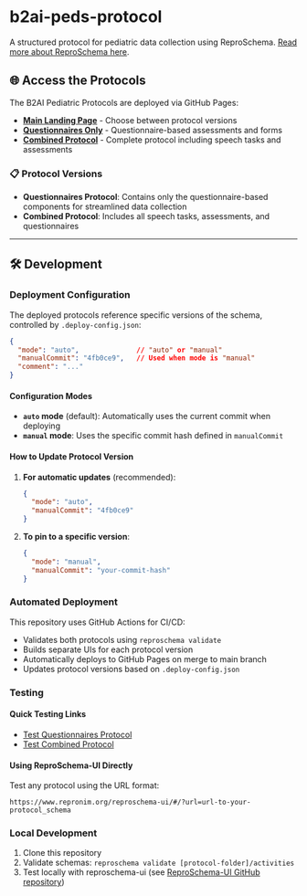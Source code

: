 # b2ai-peds-protocol

A structured protocol for pediatric data collection using ReproSchema. [Read more about ReproSchema here](https://www.repronim.org/reproschema/).

## 🌐 Access the Protocols

The B2AI Pediatric Protocols are deployed via GitHub Pages:

* **[Main Landing Page](https://kind-lab.github.io/b2ai-peds-protocol/)** - Choose between protocol versions
* **[Questionnaires Only](https://kind-lab.github.io/b2ai-peds-protocol/questionnaires/)** - Questionnaire-based assessments and forms
* **[Combined Protocol](https://kind-lab.github.io/b2ai-peds-protocol/combined/)** - Complete protocol including speech tasks and assessments  

### 📋 Protocol Versions

- **Questionnaires Protocol**: Contains only the questionnaire-based components for streamlined data collection
- **Combined Protocol**: Includes all speech tasks, assessments, and questionnaires

---

## 🛠️ Development

### Deployment Configuration

The deployed protocols reference specific versions of the schema, controlled by `.deploy-config.json`:

```json
{
  "mode": "auto",              // "auto" or "manual"
  "manualCommit": "4fb0ce9",   // Used when mode is "manual"
  "comment": "..."
}
```

#### Configuration Modes

- **`auto` mode** (default): Automatically uses the current commit when deploying
- **`manual` mode**: Uses the specific commit hash defined in `manualCommit`

#### How to Update Protocol Version

1. **For automatic updates** (recommended):
   ```json
   {
     "mode": "auto",
     "manualCommit": "4fb0ce9"
   }
   ```

2. **To pin to a specific version**:
   ```json
   {
     "mode": "manual",
     "manualCommit": "your-commit-hash"
   }
   ```

### Automated Deployment

This repository uses GitHub Actions for CI/CD:
- Validates both protocols using `reproschema validate`
- Builds separate UIs for each protocol version
- Automatically deploys to GitHub Pages on merge to main branch
- Updates protocol versions based on `.deploy-config.json`

### Testing

#### Quick Testing Links
* [Test Questionnaires Protocol](https://www.repronim.org/reproschema-ui/#/activities/0?url=https://raw.githubusercontent.com/kind-lab/b2ai-peds-protocol/main/peds-protocol-questionnaires/peds-protocol/peds-protocol)
* [Test Combined Protocol](https://www.repronim.org/reproschema-ui/#/activities/0?url=https://raw.githubusercontent.com/kind-lab/b2ai-peds-protocol/main/peds-protocol-combined/peds-protocol/peds-protocol)

#### Using ReproSchema-UI Directly

Test any protocol using the URL format:
```
https://www.repronim.org/reproschema-ui/#/?url=url-to-your-protocol_schema
```

### Local Development

1. Clone this repository
2. Validate schemas: `reproschema validate [protocol-folder]/activities`
3. Test locally with reproschema-ui (see [ReproSchema-UI GitHub repository](https://github.com/ReproNim/reproschema-ui))
